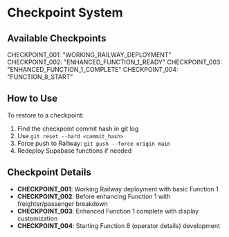 # Checkpoint System

## Available Checkpoints

CHECKPOINT_001: "WORKING_RAILWAY_DEPLOYMENT"
CHECKPOINT_002: "ENHANCED_FUNCTION_1_READY" 
CHECKPOINT_003: "ENHANCED_FUNCTION_1_COMPLETE"
CHECKPOINT_004: "FUNCTION_8_START"

## How to Use

To restore to a checkpoint:
1. Find the checkpoint commit hash in git log
2. Use `git reset --hard <commit_hash>`
3. Force push to Railway: `git push --force origin main`
4. Redeploy Supabase functions if needed

## Checkpoint Details

- **CHECKPOINT_001**: Working Railway deployment with basic Function 1
- **CHECKPOINT_002**: Before enhancing Function 1 with freighter/passenger breakdown  
- **CHECKPOINT_003**: Enhanced Function 1 complete with display customization
- **CHECKPOINT_004**: Starting Function 8 (operator details) development
